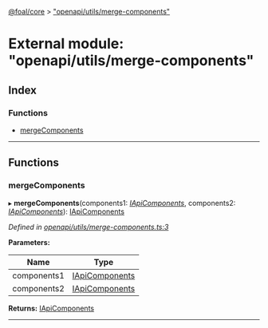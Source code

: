 [@foal/core](../README.md) > ["openapi/utils/merge-components"](../modules/_openapi_utils_merge_components_.md)

# External module: "openapi/utils/merge-components"

## Index

### Functions

* [mergeComponents](_openapi_utils_merge_components_.md#mergecomponents)

---

## Functions

<a id="mergecomponents"></a>

###  mergeComponents

▸ **mergeComponents**(components1: *[IApiComponents](../interfaces/_openapi_interfaces_.iapicomponents.md)*, components2: *[IApiComponents](../interfaces/_openapi_interfaces_.iapicomponents.md)*): [IApiComponents](../interfaces/_openapi_interfaces_.iapicomponents.md)

*Defined in [openapi/utils/merge-components.ts:3](https://github.com/FoalTS/foal/blob/7934e4d7/packages/core/src/openapi/utils/merge-components.ts#L3)*

**Parameters:**

| Name | Type |
| ------ | ------ |
| components1 | [IApiComponents](../interfaces/_openapi_interfaces_.iapicomponents.md) |
| components2 | [IApiComponents](../interfaces/_openapi_interfaces_.iapicomponents.md) |

**Returns:** [IApiComponents](../interfaces/_openapi_interfaces_.iapicomponents.md)

___

